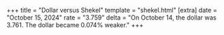 +++
title = "Dollar versus Shekel"
template = "shekel.html"
[extra]
date = "October 15, 2024"
rate = "3.759"
delta = "On October 14, the dollar was 3.761. The dollar became 0.074% weaker."
+++
